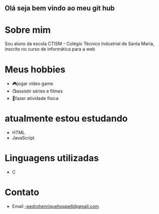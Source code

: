 ## Olá seja bem vindo ao meu git hub

# Sobre mim
Sou aluno da escola CTISM - Colégio Técnico Industrial de Santa Maria, inscrito no curso de informática para a web

# Meus hobbies
- 🎮jogar vídeo game
- 📺assistir séries e filmes
- 💪fazer atividade física

# atualmente estou estudando
- HTML
- JavaScript

# Linguagens utilizadas
- C

# Contato
- Email -pedrohenriquehoppe6@gmail.com






